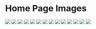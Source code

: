 # Home Page Images

<img src="/Project-Images/Home.png">
<img src="/Project-Images/Home-2.png">


<img src="/Project-Images/Home.png">
<img src="/Project-Images/Home.png">
<img src="/Project-Images/Home.png">
<img src="/Project-Images/Home.png">
<img src="/Project-Images/Home.png">
<img src="/Project-Images/Home.png">
<img src="/Project-Images/Home.png">

<img src="/Project-Images/Home.png">
<img src="/Project-Images/Home.png">
<img src="/Project-Images/Home.png">
<img src="/Project-Images/Home.png">
<img src="/Project-Images/Home.png">
